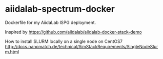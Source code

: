 # aiidalab-spectrum-docker
Dockerfile for my AiidaLab ISPG deployment.

Inspired by https://github.com/aiidalab/aiidalab-docker-stack-demo

How to install SLURM locally on a single node on CentOS7
http://docs.nanomatch.de/technical/SimStackRequirements/SingleNodeSlurm.html
